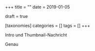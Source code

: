 +++
title = ""
date = 2019-01-05

draft = true

[taxonomies]
categories = []
tags = []
+++

Intro und Thumbnail-Nachricht

<!-- more -->

Genau
